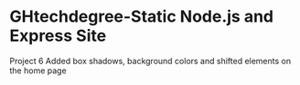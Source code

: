 # GHtechdegree-Static Node.js and Express Site
 Project 6
Added box shadows, background colors and shifted elements on the home page